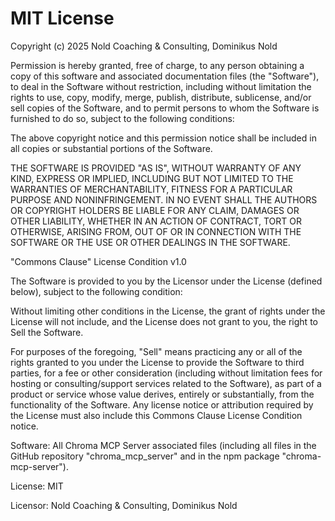 # MIT License

Copyright (c) 2025 Nold Coaching & Consulting, Dominikus Nold

Permission is hereby granted, free of charge, to any person obtaining a copy
of this software and associated documentation files (the "Software"), to deal
in the Software without restriction, including without limitation the rights
to use, copy, modify, merge, publish, distribute, sublicense, and/or sell
copies of the Software, and to permit persons to whom the Software is
furnished to do so, subject to the following conditions:

The above copyright notice and this permission notice shall be included in all
copies or substantial portions of the Software.

THE SOFTWARE IS PROVIDED "AS IS", WITHOUT WARRANTY OF ANY KIND, EXPRESS OR
IMPLIED, INCLUDING BUT NOT LIMITED TO THE WARRANTIES OF MERCHANTABILITY,
FITNESS FOR A PARTICULAR PURPOSE AND NONINFRINGEMENT. IN NO EVENT SHALL THE
AUTHORS OR COPYRIGHT HOLDERS BE LIABLE FOR ANY CLAIM, DAMAGES OR OTHER
LIABILITY, WHETHER IN AN ACTION OF CONTRACT, TORT OR OTHERWISE, ARISING FROM,
OUT OF OR IN CONNECTION WITH THE SOFTWARE OR THE USE OR OTHER DEALINGS IN THE
SOFTWARE.

"Commons Clause" License Condition v1.0

The Software is provided to you by the Licensor under the License (defined below), subject to the following condition:

Without limiting other conditions in the License, the grant of rights under the License will not include, and the License does not grant to you, the right to Sell the Software.

For purposes of the foregoing, "Sell" means practicing any or all of the rights granted to you under the License to provide the Software to third parties, for a fee or other consideration (including without limitation fees for hosting or consulting/support services related to the Software), as part of a product or service whose value derives, entirely or substantially, from the functionality of the Software. Any license notice or attribution required by the License must also include this Commons Clause License Condition notice.

Software: All Chroma MCP Server associated files (including all files in the GitHub repository "chroma_mcp_server" and in the npm package "chroma-mcp-server").

License: MIT

Licensor: Nold Coaching & Consulting, Dominikus Nold
